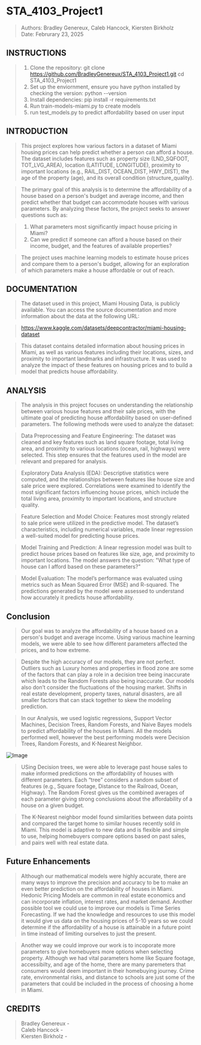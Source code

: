# STA_4103_Project1
> Authors: Bradley Genereux, Caleb Hancock, Kiersten Birkholz  
> Date: Februrary 23, 2025

## **INSTRUCTIONS** ##
> 1) Clone the repository:
>    git clone https://github.com/BradleyGenereux/STA_4103_Project1.git
>    cd STA_4103_Project1
> 2) Set up the enviornment, ensure you have python installed by checking the version:
>    python --version
> 3) Install dependencies:
>    pip install -r requirements.txt
> 4) Run train-models-miami.py to create models
> 5) run test_models.py to predict affordability based on user input

## **INTRODUCTION** ##
> This project explores how various factors in a dataset of Miami housing prices can help predict whether a person can afford a house. The dataset includes features such as property size (LND_SQFOOT, TOT_LVG_AREA), location (LATITUDE, LONGITUDE), proximity to important locations (e.g., RAIL_DIST, OCEAN_DIST, HWY_DIST), the age of the property (age), and its overall condition (structure_quality).

> The primary goal of this analysis is to determine the affordability of a house based on a person's budget and average income, and then predict whether that budget can accommodate houses with various parameters. By analyzing these factors, the project seeks to answer questions such as:

> 1) What parameters most significantly impact house pricing in Miami?
> 2) Can we predict if someone can afford a house based on their income, budget, and the features of available properties?

> The project uses machine learning models to estimate house prices and compare them to a person's budget, allowing for an exploration of which parameters make a house affordable or out of reach.

## **DOCUMENTATION** ##
> The dataset used in this project, Miami Housing Data, is publicly available. You can access the source documentation and more information about the data at the following URL:

> https://www.kaggle.com/datasets/deepcontractor/miami-housing-dataset

> This dataset contains detailed information about housing prices in Miami, as well as various features including their locations, sizes, and proximity to important landmarks and infrastructure. It was used to analyze the impact of these features on housing prices and to build a model that predicts house affordability.

## **ANALYSIS** ##
> The analysis in this project focuses on understanding the relationship between various house features and their sale prices, with the ultimate goal of predicting house affordability based on user-defined parameters. The following methods were used to analyze the dataset:

> Data Preprocessing and Feature Engineering:
> The dataset was cleaned and key features such as land square footage, total living area, and proximity to various locations (ocean, rail, highways) were selected. This step ensures that the features used in the model are relevant and prepared for analysis.

> Exploratory Data Analysis (EDA):
> Descriptive statistics were computed, and the relationships between features like house size and sale price were explored. Correlations were examined to identify the most significant factors influencing house prices, which include the total living area, proximity to important locations, and structure quality.

> Feature Selection and Model Choice:
> Features most strongly related to sale price were utilized in the predictive model. The dataset’s characteristics, including numerical variables, made linear regression a well-suited model for predicting house prices.

> Model Training and Prediction:
> A linear regression model was built to predict house prices based on features like size, age, and proximity to important locations. The model answers the question: "What type of house can I afford based on these parameters?"

> Model Evaluation:
> The model’s performance was evaluated using metrics such as Mean Squared Error (MSE) and R-squared. The predictions generated by the model were assessed to understand how accurately it predicts house affordability.

## **Conclusion** ##
> Our goal was to analyze the affordability of a house based on a person's budget and average income. Using various machine learning models, we were able to see how different parameters affected the prices, and to how extreme. 

> Despite the high accuracy of our models, they are not perfect. Outliers such as Luxury homes and properties in flood zone are some of the factors that can play a role in a decision tree being inaccurate which leads to the Random Forests also being inaccurate. Our models also don’t consider the fluctuations of the housing market. Shifts in real estate development, property taxes, natural disasters, are all smaller factors that can stack together to skew the modeling prediction.

> In our Analysis, we used logistic regressions, Support Vector Machines, Decision Trees, Random Forests, and Naive Bayes models to predict affordability of the houses in Miami. All the models performed well, however the best performing models were Decision Trees, Random Forests, and K-Nearest Neighbor. 

![Image](https://github.com/user-attachments/assets/baad4b3d-513c-4b20-b3d4-1bf6343d7a5c)

> USing Decision trees, we were able to leverage past house sales to make informed predictions on the affordability of houses with different parameters. Each “tree” considers a random subset of features (e.g., Square footage, Distance to the Railroad, Ocean, Highway). The Random Forest gives us the combined averages of each parameter giving strong conclusions about the affordability of a house on a given budget.

> The K-Nearest neighbor model found similarities between data points and compared the target home to similar houses recently sold in Miami. This model is adaptive to new data and is flexible and simple to use, helping homebuyers compare options based on past sales, and pairs well with real estate data. 

## **Future Enhancements** ##
> Although our mathematical models were highly accurate, there are many ways to improve the precision and accuracy to be to make an even better prediction on the affordability of houses in Miami. Hedonic Pricing Models are common in real estate economics and can incorporate inflation, interest rates, and market demand. Another possible tool we could use to improve our models is Time Series Forecasting. If we had the knowledge and resources to use this model it would give us data on the housing prices of 5-10 years so we could determine if the affordability of a house is attainable in a future point in time instead of limiting ourselves to just the present. 

> Another way we could improve our work is to incoporate more parameters to give homebuyers more options when selecting property. Although we had vital parameters  home like Square footage, accessibilty, and age of the home, there are many paremeters that consumers would deem important in their homebuying journey. Crime rate, environmental risks, and distance to schools are just some of the parameters that could be included in the process of choosing a home in Miami.

## **CREDITS** ##
> Bradley Genereux -  
> Caleb Hancock -  
> Kiersten Birkholz -  
